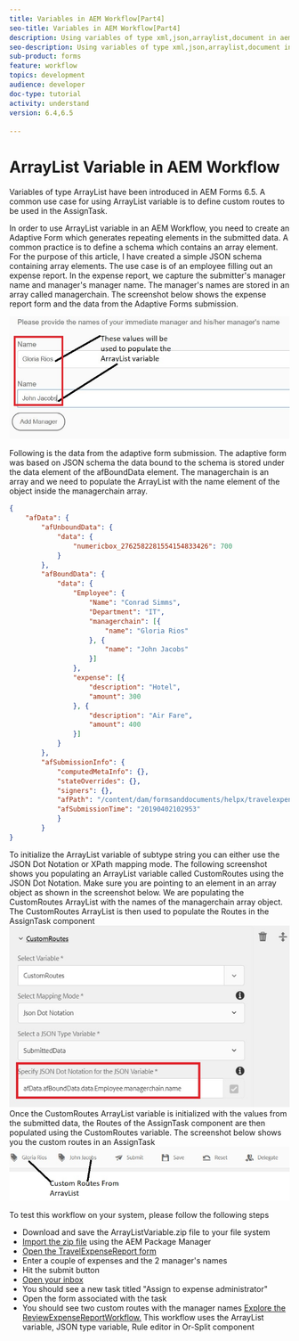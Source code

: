 ```yaml
---
title: Variables in AEM Workflow[Part4]
seo-title: Variables in AEM Workflow[Part4]
description: Using variables of type xml,json,arraylist,document in aem workflow
seo-description: Using variables of type xml,json,arraylist,document in aem workflow
sub-product: forms
feature: workflow
topics: development
audience: developer
doc-type: tutorial
activity: understand
version: 6.4,6.5

---
```


# ArrayList Variable in AEM Workflow

Variables of type ArrayList have been introduced in AEM Forms 6.5. A common use case for using ArrayList variable is to define custom routes to be used in the AssignTask. 

In order to use ArrayList variable in an AEM Workflow, you need to create an Adaptive Form which generates repeating elements in the submitted data. A common practice is to define a schema which contains an array element. For the purpose of this article, I have created a simple JSON schema containing array elements. The use case is of an employee filling out an expense report. In the expense report, we capture the submitter's manager name and manager's manager name. The manager's names are stored in an array called managerchain. The screenshot below shows the expense report form and the data from the Adaptive Forms submission.

![expensereport](assets/expensereport.jpg)

Following is the data from the adaptive form submission. The adaptive form was based on JSON schema the data bound to the schema is stored under the data element of the afBoundData element. The managerchain is an array and we need to populate the ArrayList with the name element of the object inside the managerchain array.

``` json {.line-numbers}
{
    "afData": {
        "afUnboundData": {
            "data": {
                "numericbox_2762582281554154833426": 700
            }
        },
        "afBoundData": {
            "data": {
                "Employee": {
                    "Name": "Conrad Simms",
                    "Department": "IT",
                    "managerchain": [{
                        "name": "Gloria Rios"
                    }, {
                        "name": "John Jacobs"
                    }]
                },
                "expense": [{
                    "description": "Hotel",
                    "amount": 300
                }, {
                    "description": "Air Fare",
                    "amount": 400
                }]
            }
        },
        "afSubmissionInfo": {
            "computedMetaInfo": {},
            "stateOverrides": {},
            "signers": {},
            "afPath": "/content/dam/formsanddocuments/helpx/travelexpensereport",
            "afSubmissionTime": "20190402102953"
            }
        }
}
```

To initialize the ArrayList variable of subtype string you can either use the JSON Dot Notation or XPath mapping mode. The following screenshot shows you populating an ArrayList variable called CustomRoutes using the JSON Dot Notation. Make sure you are pointing to an element in an array object as shown in the screenshot below. We are populating the  CustomRoutes ArrayList with the names of the managerchain array object.
The CustomRoutes ArrayList is then used to populate the Routes in the AssignTask component
![customroutes](assets/arraylist.jpg)
Once the CustomRoutes ArrayList variable is initialized with the values from the submitted data, the Routes of the AssignTask component are then populated using the CustomRoutes variable. The screenshot below shows you the custom routes in an AssignTask 
![asingtask](assets/customactions.jpg)

To test this workflow on your system, please follow the following steps

* Download and save the ArrayListVariable.zip file to your file system
* [Import the zip file](assets/arraylistvariable.zip) using the AEM Package Manager
* [Open the TravelExpenseReport form](http://localhost:4502/content/dam/formsanddocuments/helpx/travelexpensereport/jcr:content?wcmmode=disabled)
* Enter a couple of expenses and the 2 manager's names
* Hit the submit button
* [Open your inbox](http://localhost:4502/aem/inbox)
* You should see a new task titled "Assign to expense administrator"
* Open the form associated with the task
* You should see two custom routes with the manager names
[Explore the ReviewExpenseReportWorkflow.](http://localhost:4502/editor.html/conf/global/settings/workflow/models/ReviewExpenseReport.html) This workflow uses the ArrayList variable,  JSON type variable, Rule editor in Or-Split component
